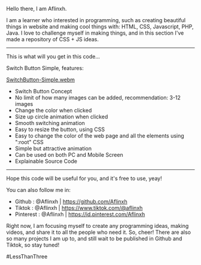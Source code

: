 Hello there, I am Aflinxh.

I am a learner who interested in programming, such as creating beautiful things in website and making cool things with: HTML, CSS, Javascript, PHP, Java.
I love to challenge myself in making things, and in this section I've made a repository of CSS + JS ideas.

---

This is what will you get in this code...

Switch Button Simple, features:

[SwitchButton-Simple.webm](https://user-images.githubusercontent.com/106858846/211134325-55dcf212-ba4a-4b5b-bab3-3eeee298823e.webm)

- Switch Button Concept
- No limit of how many images can be added, recommendation: 3-12 images
- Change the color when clicked
- Size up circle animation when clicked
- Smooth switching animation
- Easy to resize the button, using CSS
- Easy to change the color of the web page and all the elements using ":root" CSS
- Simple but attractive animation
- Can be used on both PC and Mobile Screen
- Explainable Source Code

---

Hope this code will be useful for you, and it's free to use, yeay!

You can also follow me in:

- Github : @Aflinxh | https://github.com/Aflinxh
- Tiktok : @Aflinxh | https://www.tiktok.com/@aflinxh
- Pinterest : @Aflinxh | https://id.pinterest.com/Aflinxh

Right now, I am focusing myself to create any programming ideas, making videos, and share it to all the people who need it. So, cheer!
There are also so many projects I am up to, and still wait to be published in Github and Tiktok, so stay tuned!

#LessThanThree
